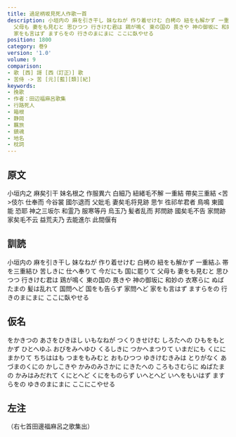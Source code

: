 ```yaml
---
title: 過足柄坂見死人作歌一首
description: 小垣内の 麻を引き干し 妹なねが 作り着せけむ 白栲の 紐をも解かず 一重結ふ 帯を三重結ひ 苦しきに 仕へ奉りて 今だにも 国に罷りて
  父母も 妻をも見むと 思ひつつ 行きけむ君は 鶏が鳴く 東の国の 畏きや 神の御坂に 和妙の 衣寒らに ぬばたまの 髪は乱れて 国問へど 国をも告らず 家問へど
  家をも言はず ますらをの 行きのまにまに ここに臥やせる
position: 1800
category: 巻9
version: '1.0'
volume: 9
comparison:
- 歌 [西] 謌 [西（訂正）] 歌
- 苦侍 -> 苦 [元][藍][類][紀]
keywords:
- 挽歌
- 作者：田辺福麻呂歌集
- 行路死人
- 箱根
- 静岡
- 羈旅
- 鎮魂
- 地名
- 枕詞
---
```


## 原文

小垣内之 麻矣引干 妹名根之 作服異六 白細乃 紐緒毛不解 一重結 帶矣三重結 <苦>伎尓 仕奉而 今谷裳 國尓退而 父妣毛 妻矣毛将見跡 思乍 徃祁牟君者 鳥鳴 東國能 恐耶 神之三坂尓 和霊乃 服寒等丹 烏玉乃 髪者乱而 邦問跡 國矣毛不告 家問跡 家矣毛不云 益荒夫乃 去能進尓 此間偃有

## 訓読

小垣内の 麻を引き干し 妹なねが 作り着せけむ 白栲の 紐をも解かず 一重結ふ 帯を三重結ひ 苦しきに 仕へ奉りて 今だにも 国に罷りて 父母も 妻をも見むと 思ひつつ 行きけむ君は 鶏が鳴く 東の国の 畏きや 神の御坂に 和妙の 衣寒らに ぬばたまの 髪は乱れて 国問へど 国をも告らず 家問へど 家をも言はず ますらをの 行きのまにまに ここに臥やせる

## 仮名

をかきつの あさをひきほし いもなねが つくりきせけむ しろたへの ひもをもとかず ひとへゆふ おびをみへゆひ くるしきに つかへまつりて いまだにも くににまかりて ちちははも つまをもみむと おもひつつ ゆきけむきみは とりがなく あづまのくにの かしこきや かみのみさかに にきたへの ころもさむらに ぬばたまの かみはみだれて くにとへど くにをものらず いへとへど いへをもいはず ますらをの ゆきのまにまに ここにこやせる

## 左注

（右七首田邊福麻呂之歌集出）

